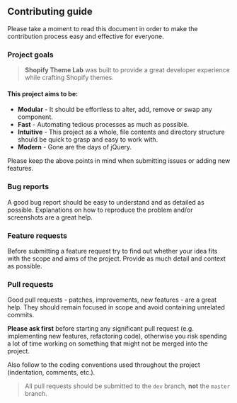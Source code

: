 ## Contributing guide
Please take a moment to read this document in order to make the contribution process easy and effective for everyone.

### Project goals
> **Shopify Theme Lab** was built to provide a great developer experience while crafting Shopify themes.

#### This project aims to be:
- **Modular** - It should be effortless to alter, add, remove or swap any component.
- **Fast** - Automating tedious processes as much as possible.
- **Intuitive** - This project as a whole, file contents and directory structure should be quick to grasp and easy to work with.
- **Modern** - Gone are the days of jQuery.

Please keep the above points in mind when submitting issues or adding new features.

### Bug reports
A good bug report should be easy to understand and as detailed as possible. Explanations on how to reproduce the problem and/or screenshots are a great help.

### Feature requests
Before submitting a feature request try to find out whether your idea fits with the scope and aims of the project. Provide as much detail and context as possible.

### Pull requests
Good pull requests - patches, improvements, new features - are a great help. They should remain focused in scope and avoid containing unrelated commits.

**Please ask first** before starting any significant pull request (e.g. implementing new features, refactoring code), otherwise you risk spending a lot of time working on something that might not be merged into the project.

Also follow to the coding conventions used throughout the project (indentation, comments, etc.).

> All pull requests should be submitted to the `dev` branch, **not** the `master` branch.